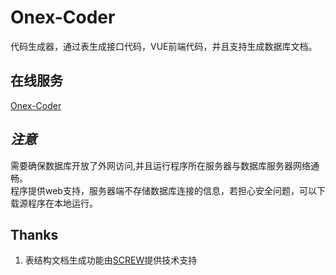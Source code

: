 # Onex-Coder
代码生成器，通过表生成接口代码，VUE前端代码，并且支持生成数据库文档。

## 在线服务
[Onex-Coder](https://onex-coder.nb6868.com)

## *注意*
需要确保数据库开放了外网访问,并且运行程序所在服务器与数据库服务器网络通畅。      
程序提供web支持，服务器端不存储数据库连接的信息，若担心安全问题，可以下载源程序在本地运行。

## Thanks
1. 表结构文档生成功能由[SCREW](https://github.com/pingfangushi/screw)提供技术支持
